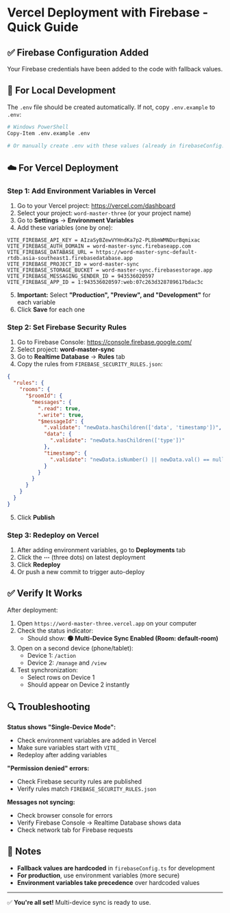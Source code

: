 # Vercel Deployment with Firebase - Quick Guide

## ✅ Firebase Configuration Added

Your Firebase credentials have been added to the code with fallback values. 

## 🚀 For Local Development

The `.env` file should be created automatically. If not, copy `.env.example` to `.env`:
```bash
# Windows PowerShell
Copy-Item .env.example .env

# Or manually create .env with these values (already in firebaseConfig.ts as fallback)
```

## ☁️ For Vercel Deployment

### Step 1: Add Environment Variables in Vercel

1. Go to your Vercel project: https://vercel.com/dashboard
2. Select your project: `word-master-three` (or your project name)
3. Go to **Settings** → **Environment Variables**
4. Add these variables (one by one):

```
VITE_FIREBASE_API_KEY = AIzaSyBZewVYHndKa7p2-PL8bmWMNDurBqmixac
VITE_FIREBASE_AUTH_DOMAIN = word-master-sync.firebaseapp.com
VITE_FIREBASE_DATABASE_URL = https://word-master-sync-default-rtdb.asia-southeast1.firebasedatabase.app
VITE_FIREBASE_PROJECT_ID = word-master-sync
VITE_FIREBASE_STORAGE_BUCKET = word-master-sync.firebasestorage.app
VITE_FIREBASE_MESSAGING_SENDER_ID = 943536020597
VITE_FIREBASE_APP_ID = 1:943536020597:web:07c263d328789617bdac3c
```

5. **Important:** Select **"Production", "Preview", and "Development"** for each variable
6. Click **Save** for each one

### Step 2: Set Firebase Security Rules

1. Go to Firebase Console: https://console.firebase.google.com/
2. Select project: **word-master-sync**
3. Go to **Realtime Database** → **Rules** tab
4. Copy the rules from `FIREBASE_SECURITY_RULES.json`:

```json
{
  "rules": {
    "rooms": {
      "$roomId": {
        "messages": {
          ".read": true,
          ".write": true,
          "$messageId": {
            ".validate": "newData.hasChildren(['data', 'timestamp'])",
            "data": {
              ".validate": "newData.hasChildren(['type'])"
            },
            "timestamp": {
              ".validate": "newData.isNumber() || newData.val() == null"
            }
          }
        }
      }
    }
  }
}
```

5. Click **Publish**

### Step 3: Redeploy on Vercel

1. After adding environment variables, go to **Deployments** tab
2. Click the **⋯** (three dots) on latest deployment
3. Click **Redeploy**
4. Or push a new commit to trigger auto-deploy

## ✅ Verify It Works

After deployment:

1. Open `https://word-master-three.vercel.app` on your computer
2. Check the status indicator:
   - Should show: **🟢 Multi-Device Sync Enabled (Room: default-room)**
3. Open on a second device (phone/tablet):
   - Device 1: `/action`
   - Device 2: `/manage` and `/view`
4. Test synchronization:
   - Select rows on Device 1
   - Should appear on Device 2 instantly

## 🔍 Troubleshooting

**Status shows "Single-Device Mode":**
- Check environment variables are added in Vercel
- Make sure variables start with `VITE_`
- Redeploy after adding variables

**"Permission denied" errors:**
- Check Firebase security rules are published
- Verify rules match `FIREBASE_SECURITY_RULES.json`

**Messages not syncing:**
- Check browser console for errors
- Verify Firebase Console → Realtime Database shows data
- Check network tab for Firebase requests

## 📝 Notes

- **Fallback values are hardcoded** in `firebaseConfig.ts` for development
- **For production**, use environment variables (more secure)
- **Environment variables take precedence** over hardcoded values

---

✅ **You're all set!** Multi-device sync is ready to use.

